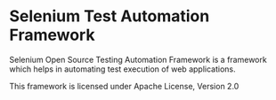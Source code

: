 Selenium Test Automation Framework
==================================
Selenium Open Source Testing Automation Framework is a framework which helps in automating test execution of web applications.

This framework is licensed under Apache License, Version 2.0 


